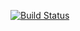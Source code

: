 [![Build Status](https://app.travis-ci.com/Kmatulud/taxi-trips.svg?branch=main)](https://app.travis-ci.com/Kmatulud/taxi-trips)